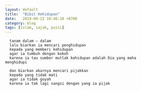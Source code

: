 ```yaml
---
layout: default
title:  "Bibit Kehidupan"
date:   2019-09-22 10:46:38 +0700
category: blog
tags: [islam, sajak, puisi]
---
```

      tanam dalam – dalam
      lalu biarkan ia mencari penghidupan
      kepada yang memberi kehidupan
      agar ia tumbuh dengan kokoh
      karena ia tau sumber mutlak kehidupan adalah Dia yang maha menghidupi

      dan biarkan akarnya mencari pijakkan
      kepada yang tidak mati
      agar ia tidak goyah
      karena ia tak lagi sangsi dengan yang ia pijak
